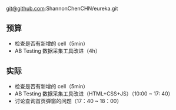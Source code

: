 
git@github.com:ShannonChenCHN/eureka.git


## 预算
- 检查是否有新增的 cell（5min）
- AB Testing 数据采集工具改进（4h） 

## 实际

- 检查是否有新增的 cell（5min）
- AB Testing 数据采集工具改进（HTML+CSS+JS）（10:00 ~ 17: 40） 
- 讨论查询首页弹窗的问题（17：40 ~ 18：00）